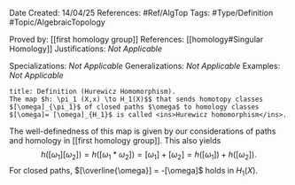 <div class="topSpace"></div>

Date Created: 14/04/25
References: #Ref/AlgTop 
Tags: #Type/Definition #Topic/AlgebraicTopology 

Proved by: [[first homology group]]
References: [[homology#Singular Homology]]
Justifications: <i>Not Applicable</i>

Specializations: <i>Not Applicable</i>
Generalizations: <i>Not Applicable</i>
Examples: <i>Not Applicable</i>

``` ad-Definition
title: Definition (Hurewicz Homomorphism).
The map $h: \pi_1 (X,x) \to H_1(X)$$ that sends homotopy classes $[\omega]_{\pi_1}$ of closed paths $\omega$ to homology classes $[\omega]= [\omega]_{H_1}$ is called <ins>Hurewicz homomorphism</ins>.

```

The well-definedness of this map is given by our considerations of paths and homology in [[first homology group]]. This also yields
$$
h([\omega_1][\omega_2])=h([\omega_1 \ast \omega_2]) = [\omega_1] + [\omega_2] = h([\omega_1]) + h([\omega_2]).
$$
For closed paths, $[\overline{\omega}] = -[\omega]$ holds in $H_1(X)$.

